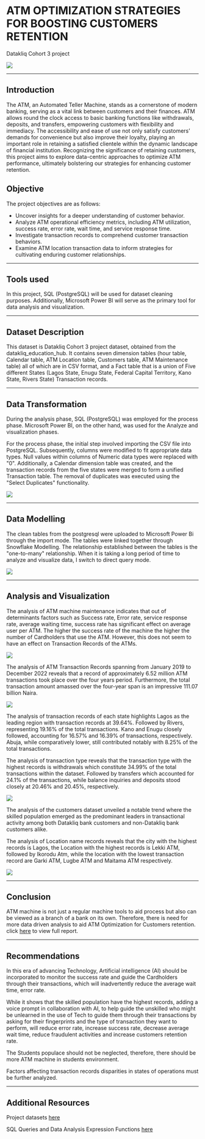 # ATM OPTIMIZATION STRATEGIES FOR BOOSTING CUSTOMERS RETENTION 
Datakliq Cohort 3 project 

![](65e221d80e47f1b6a163bb9aba3ac62c.jpg)

---
## Introduction 
The ATM, an Automated Teller Machine, stands as a cornerstone of modern banking, serving as a vital link between customers and their finances.
ATM allows round the clock access to basic banking functions like withdrawals, deposits, and transfers, empowering customers with flexibility and immediacy.
The accessibility and ease of use not only satisfy customers’ demands for convenience but also improve their loyalty, playing an important role in retaining a satisfied clientele within the dynamic landscape of financial institution.
Recognizing the significance of retaining customers, this project aims to explore data-centric approaches to optimize ATM performance, ultimately bolstering our strategies for enhancing customer retention.

## Objective
The project objectives are as follows:
- Uncover insights for a deeper understanding of customer behavior.
- Analyze ATM operational efficiency metrics, including ATM utilization, success rate, error rate, wait time, and service response time.
- Investigate transaction records to comprehend customer transaction behaviors.
- Examine ATM location transaction data to inform strategies for cultivating enduring customer relationships.
---

## Tools used
In this project, SQL (PostgreSQL) will be used for dataset cleaning purposes. Additionally, Microsoft Power BI will serve as the primary tool for data analysis and visualization.

---

## Dataset Description
This dataset is Datakliq Cohort 3 project dataset, obtained from the datakliq_education_hub.
It contains seven dimension tables (hour table, Calendar table, ATM Location table, Customers table, ATM Maintenance table) all of which are in CSV format, and a Fact table that is a union of Five different States (Lagos State, Enugu State, Federal Capital Territory, Kano State, Rivers State) Transaction records.

---

## Data Transformation
During the analysis phase, SQL (PostgreSQL) was employed for the process phase. Microsoft Power BI, on the other hand, was used for the Analyze and visualization phases.

For the process phase, the initial step involved importing the CSV file into PostgreSQL. Subsequently, columns were modified to fit appropriate data types. Null values within columns of Numeric data types were replaced with "0". Additionally, a Calendar dimension table was created, and the transaction records from the five states were merged to form a unified Transaction table.
The removal of duplicates was executed using the "Select Duplicates" functionality.

![](sqlATMsnapshot.PNG)

---

## Data Modelling
The clean tables from the postgresql were uploaded to Microsoft Power Bi through the import mode. The tables were linked together through Snowflake Modelling. The relationship established between the tables is the "one-to-many" relationship. When it is taking a long period of time to analyze and visualize data, I switch to direct query mode. 

![](Modelling.PNG)

---

## Analysis and Visualization

The analysis of ATM machine maintenance indicates that out of determinants factors such as Success rate, Error rate, service response rate, average waiting time, success rate has significant effect on average user per ATM. The higher the success rate of the machine the higher the number of Cardholders that use the ATM. However, this does not seem to have an effect on Transaction Records of the ATMs.

![](ATM_machineAnalysis2.PNG)

The analysis of ATM Transaction Records spanning from January 2019 to December 2022 reveals that a record of approximately 6.52 million ATM transactions took place over the four years period. Furthermore, the total transaction amount amassed over the four-year span is an impressive 111.07 billion Naira.

![](transaction_record2.PNG)

The analysis of transaction records of each state highlights Lagos as the leading region with transaction records at 39.64%. Followed by  Rivers, representing 19.16% of the total transactions. Kano and Enugu closely followed, accounting for 16.57% and 16.39% of transactions, respectively. Abuja, while comparatively lower, still contributed notably with 8.25% of the total transactions.

The analysis of transaction type reveals that the transaction type with the highest records is  withdrawals which constitute 34.99% of the total transactions within the dataset. Followed by transfers which accounted for 24.1% of the transactions, while balance inquiries and deposits stood closely at 20.46% and 20.45%, respectively.

![](Transact_recordAnalysis2.PNG)

The analysis of the customers dataset unveiled  a notable trend where the skilled population emerged as the predominant leaders in transactional activity among both Datakliq bank customers and non-Datakliq bank customers alike.

The analysis of Location name records reveals that the city with the highest records is Lagos, the Location with the highest records is Lekki ATM, followed by Ikorodu Atm, while the location with the lowest transaction record are Garki ATM, Lugbe ATM and Maitama ATM respectively.

![](ATM_locationAnalysis.PNG)

---

## Conclusion
ATM machine is not just a regular machine tools to aid process but also can be viewed as a branch of a bank on its own. Therefore, there is need for more data driven analysis to aid ATM Optimization for Customers retention.
click [here](https://app.powerbi.com/groups/me/reports/0c09e26d-47b2-4fa4-b118-b20ad58d6382?ctid=1885a007-d2f3-4844-b396-f2cfbfe0a7c0&pbi_source=linkShare) to view full report.

---

## Recommendations

In this era of advancing Technology, Artificial intelligence (AI) should be incorporated to monitor the success rate and guide the Cardholders through their transactions, which will inadvertently reduce the average wait time, error rate.

While it shows that the skilled population have the highest records, adding a voice prompt in collaboration with AI, to help guide the unskilled who might be unlearned in the use of Tech to guide them through their transactions by asking for their fingerprints and the type of transaction they want to perform, will reduce error rate, increase success rate, decrease average wait time, reduce fraudulent activities and increase customers retention rate.

The Students populace should not be neglected, therefore, there should be more ATM machine in students environment.

Factors affecting transaction records disparities in states of operations must be further analyzed.


---

## Additional Resources 
Project datasets [here](ATM_Optimization_Strategy_Datakliq_Project-2.pdf)

SQL Queries and Data Analysis Expression Functions [here](ATMOptimizationSQL_DAX.pdf)
